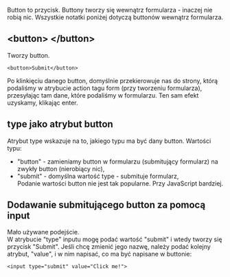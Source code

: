 Button to przycisk. Buttony tworzy się wewnątrz formularza - inaczej nie robią nic. Wszystkie notatki poniżej dotyczą buttonów wewnątrz formularza.  
  
## \<button\> \</button\>  
Tworzy button.    
```
<button>Submit</button>
```
Po klinkięciu danego button, domyślnie przekierowuje nas do strony, którą podaliśmy w atrybucie action tagu form (przy tworzeniu formularza), przesyłając tam dane, które podaliśmy w formularzu. Ten sam efekt uzyskamy, klikając enter.  
  
## type jako atrybut button 
Atrybut type wskazuje na to, jakiego typu ma być dany button. Wartości typu:  
- "button" - zamieniamy button w formularzu (submitujący formularz) na zwykły button (nierobiący nic),  
- "submit" - domyślna wartość type - submituje formularz,  
Podanie wartości button nie jest tak popularne. Przy JavaScript bardziej.  
  
## Dodawanie submitującego button za pomocą input  
Mało używane podejście.  
W atrybucie "type" inputu mogę podać wartość "submit" i wtedy tworzy się przycisk "Submit". Jeśli chcę zmienić jego nazwę, należy podać kolejny atrybut, "value", i w nim napisać, co ma być napisane w buttonie:  
```
<input type="submit" value="Click me!">
```
